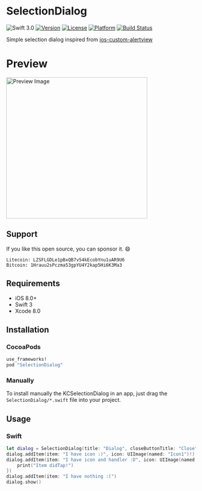 # SelectionDialog
![Swift 3.0](https://img.shields.io/badge/Swift-3.0-orange.svg)
[![Version](https://img.shields.io/cocoapods/v/SelectionDialog.svg?style=flat)](http://cocoapods.org/pods/selectiondialog)
[![License](https://img.shields.io/cocoapods/l/SelectionDialog.svg?style=flat)](http://cocoapods.org/pods/selectiondialog)
[![Platform](https://img.shields.io/cocoapods/p/SelectionDialog.svg?style=flat)](http://cocoapods.org/pods/selectiondialog)
[![Build Status](https://travis-ci.org/kciter/SelectionDialog.svg?branch=master)](https://travis-ci.org/kciter/SelectionDialog)

Simple selection dialog inspired from [ios-custom-alertview](https://github.com/wimagguc/ios-custom-alertview)

# Preview
<img src="https://github.com/kciter/SelectionDialog/raw/master/Images/preview.png" width='375px' alt="Preview Image">

## Support
If you like this open source, you can sponsor it. :smile:
```
Litecoin: LZSFLGDLe1pBxQB7v54kEcobYnu1uAR9U6
Bitcoin: 1Hrauu2sPczma53gpYU4Y2kap5Hi6K3Ma3
```

## Requirements
* iOS 8.0+
* Swift 3
* Xcode 8.0
 
## Installation
### CocoaPods
```ruby
use_frameworks!
pod "SelectionDialog"
```
### Manually
To install manually the KCSelectionDialog in an app, just drag the `SelectionDialog/*.swift` file into your project.

## Usage
### Swift
```swift
let dialog = SelectionDialog(title: "Dialog", closeButtonTitle: "Close")
dialog.addItem(item: "I have icon :)", icon: UIImage(named: "Icon1")!)
dialog.addItem(item: "I have icon and handler :D", icon: UIImage(named: "Icon2")!, didTapHandler: { () in
    print("Item didTap!")
})
dialog.addItem(item: "I have nothing :(")
dialog.show()
```
